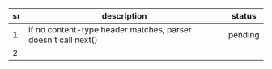 | sr | description | status |
| -- | ----------- | ------ |
| 1. | if no content-type header matches, parser doesn't call next() | pending
| 2. 